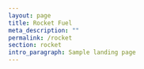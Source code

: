 ```yaml
---
layout: page
title: Rocket Fuel
meta_description: ""
permalink: /rocket
section: rocket
intro_paragraph: Sample landing page
---
```

